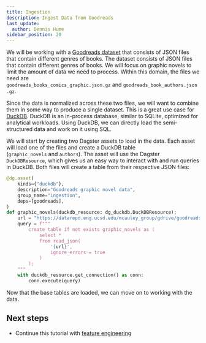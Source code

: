 ```yaml
---
title: Ingestion
description: Ingest Data from Goodreads
last_update:
  author: Dennis Hume
sidebar_position: 20
---
```


We will be working with a [Goodreads dataset](https://mengtingwan.github.io/data/goodreads#datasets) that consists of JSON files that contain different genres of books. The dataset consists of JSON files that contain different genres of books. We will focus on graphic novels to limit the amount of data we need to process. Within this domain, the files we need are `goodreads_books_comics_graphic.json.gz` and `goodreads_book_authors.json.gz`.

Since the data is normalized across these two files, we will want to combine them in some way to produce a single dataset. This is a great use case for [DuckDB](https://duckdb.org/). DuckDB is an in-process database, similar to SQLite, optimized for analytical workloads. Using DuckDB, we can directly load the semi-structured data and work on it using SQL.

We will start by creating two Dagster assets to load in the data. Each asset will load one of the files and create a DuckDB table (`graphic_novels` and `authors`). The asset will use the Dagster `DuckDBResource`, which gives us an easy way to interact with and run queries in DuckDB. Both files will create a table from their respective JSON files:

```python
@dg.asset(
    kinds={"duckdb"},
    description="Goodreads graphic novel data",
    group_name="ingestion",
    deps=[goodreads],
)
def graphic_novels(duckdb_resource: dg_duckdb.DuckDBResource):
    url = "https://datarepo.eng.ucsd.edu/mcauley_group/gdrive/goodreads/byGenre/goodreads_books_comics_graphic.json.gz"
    query = f"""
        create table if not exists graphic_novels as (
            select *
            from read_json(
                '{url}',
                ignore_errors = true
            )
        );
    """
    with duckdb_resource.get_connection() as conn:
        conn.execute(query)
```

Now that the base tables are loaded, we can move on to working with the data.

## Next steps

- Continue this tutorial with [feature engineering](feature_engineering)